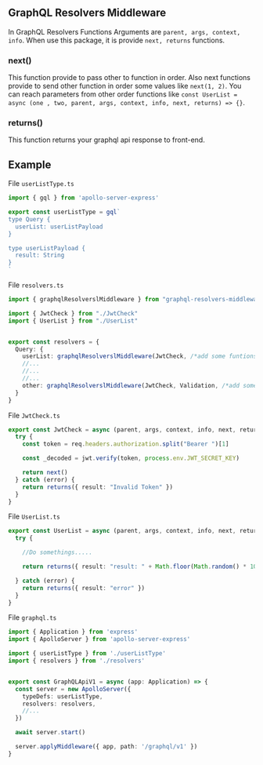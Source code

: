 ## GraphQL Resolvers Middleware
In GraphQL Resolvers Functions Arguments are `parent, args, context, info`. When use this package, it is provide `next, returns` functions.

### next()
This function provide to pass other to function in order. Also next functions provide to send other function in order some values like `next(1, 2)`. You can reach parameters from other order functions like `const UserList = async (one , two, parent, args, context, info, next, returns) => {}`.

### returns()
This function returns your graphql api response to front-end.

## Example
File `userListType.ts`
```ts
import { gql } from 'apollo-server-express'

export const userListType = gql`
type Query {
  userList: userListPayload
}

type userListPayload {
  result: String
}
`
```

File `resolvers.ts`
```ts
import { graphqlResolverslMiddleware } from "graphql-resolvers-middleware"

import { JwtCheck } from "./JwtCheck"
import { UserList } from "./UserList"


export const resolvers = {
  Query: {
    userList: graphqlResolverslMiddleware(JwtCheck, /*add some funtions*/ UserList),
    //...
    //...
    //...
    other: graphqlResolverslMiddleware(JwtCheck, Validation, /*add some funtions*/ OtherFunction),
  }
}
```

File `JwtCheck.ts`
```ts
export const JwtCheck = async (parent, args, context, info, next, returns) => {
  try {
    const token = req.headers.authorization.split("Bearer ")[1]

    const _decoded = jwt.verify(token, process.env.JWT_SECRET_KEY)

    return next()
  } catch (error) {
    return returns({ result: "Invalid Token" })
  }
}
```

File `UserList.ts`
```ts
export const UserList = async (parent, args, context, info, next, returns) => {
  try {

    //Do somethings.....

    return returns({ result: "result: " + Math.floor(Math.random() * 100)})

  } catch (error) {
    return returns({ result: "error" })
  }
}
```

File `graphql.ts`
```ts
import { Application } from 'express'
import { ApolloServer } from 'apollo-server-express'

import { userListType } from './userListType'
import { resolvers } from './resolvers'


export const GraphQLApiV1 = async (app: Application) => {
  const server = new ApolloServer({
    typeDefs: userListType,
    resolvers: resolvers,
    //...
  })

  await server.start()

  server.applyMiddleware({ app, path: '/graphql/v1' })
}
```